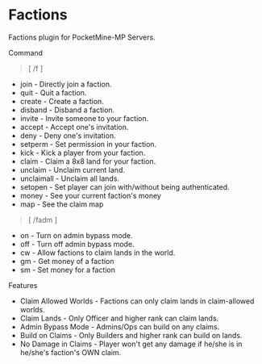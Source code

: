 Factions
========

Factions plugin for PocketMine-MP Servers. 

 Command
 >[ /f ] 
 * join - Directly join a faction. 
 * quit - Quit a faction. 
 * create - Create a faction. 
 * disband - Disband a faction. 
 * invite - Invite someone to your faction. 
 * accept - Accept one's invitation. 
 * deny - Deny one's invitation. 
 * setperm - Set permission in your faction. 
 * kick - Kick a player from your faction. 
 * claim - Claim a 8x8 land for your faction. 
 * unclaim - Unclaim current land. 
 * unclaimall - Unclaim all lands. 
 * setopen - Set player can join with/without being authenticated. 
 * money - See your current faction's money
 * map - See the claim map
 
 >[ /fadm ]
 * on - Turn on admin bypass mode. 
 * off - Turn off admin bypass mode. 
 * cw - Allow factions to claim lands in the world. 
 * gm - Get money of a faction
 * sm - Set money for a faction


 Features
 * Claim Allowed Worlds - Factions can only claim lands in claim-allowed worlds. 
 * Claim Lands - Only Officer and higher rank can claim lands. 
 * Admin Bypass Mode - Admins/Ops can build on any claims. 
 * Build on Claims - Only Builders and higher rank can build on lands. 
 * No Damage in Claims - Player won't get any damage if he/she is in he/she's faction's OWN claim. 

